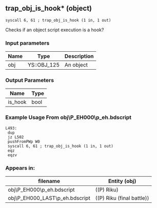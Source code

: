 ## trap_obj_is_hook* (object)

`syscall 6, 61 ; trap_obj_is_hook (1 in, 1 out)`

Checks if an object script execution is a hook?

### Input parameters
| Name | Type | Description
|------|------|------------
| obj   | YS::OBJ_125   | An object


### Output Parameters
| Name | Type
|------|-----
| is_hook   | bool   
### Example Usage From obj\P_EH000\p_eh.bdscript
```plaintext
L493:
 dup 
 jz L502
 pushFromPWp W0
 syscall 6, 61 ; trap_obj_is_hook (1 in, 1 out)
 eqz 
 eqzv
```


### Appears in:
| filename | Entity (obj)
|----------|-------------
| obj\P_EH000\p_eh.bdscript       | ((P) Riku)          
| obj\P_EH000_LAST\p_eh.bdscript       | ((P) Riku (final battle))          




